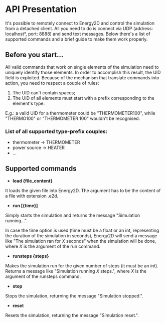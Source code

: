 # API Presentation

It's possible to remotely connect to Energy2D and control the simulation from a detached client. All you need to do is connect via UDP (address: localhost*, port: 8888) and send text messages. Below there's a list of supported commands and a brief guide to make them work properly.

## Before you start...

All valid commands that work on single elements of the simulation need to uniquely identify those elements. In order to accomplish this result, the UID field is exploited.
Because of the mechanism that translate commands into action, you need to respect a couple of rules:
1. The UID can't contain spaces;
2. The UID of all elements must start with a prefix corresponding to the element's type. 

E.g.: a valid UID for a thermometer could be "THERMOMETER100", while "THERMO100" or "THERMOMETER 100" wouldn't be recognised.

### List of all supported type-prefix couples:
- thermometer -> THERMOMETER
- power source -> HEATER
- ...

## Supported commands

- **load {file_content}**

It loads the given file into Energy2D. The argument has to be the content of a file with extension .e2d.

- **run [{time}]**

Simply starts the simulation and returns the message "Simulation running...". 

In case the time option is used (time must be a float or an int, representing the duration of the simulation in seconds), Energy2D will send a message like "The simulation ran for *X* seconds" when the simulation will be done, where *X* is the argument of the run command.

- **runsteps {steps}**

Makes the simulation run for the given number of steps (it must be an int). Returns a message like "Simulation running *X* steps.", where *X* is the argument of the runsteps command.

- **stop**

Stops the simulation, returning the message "Simulation stopped.".

- **reset**

Resets the simulation, returning the message "Simulation reset.".
